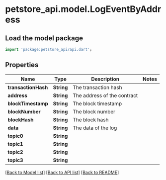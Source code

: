 # petstore_api.model.LogEventByAddress

## Load the model package
```dart
import 'package:petstore_api/api.dart';
```

## Properties
Name | Type | Description | Notes
------------ | ------------- | ------------- | -------------
**transactionHash** | **String** | The transaction hash | 
**address** | **String** | The address of the contract | 
**blockTimestamp** | **String** | The block timestamp | 
**blockNumber** | **String** | The block number | 
**blockHash** | **String** | The block hash | 
**data** | **String** | The data of the log | 
**topic0** | **String** |  | 
**topic1** | **String** |  | 
**topic2** | **String** |  | 
**topic3** | **String** |  | 

[[Back to Model list]](../README.md#documentation-for-models) [[Back to API list]](../README.md#documentation-for-api-endpoints) [[Back to README]](../README.md)


